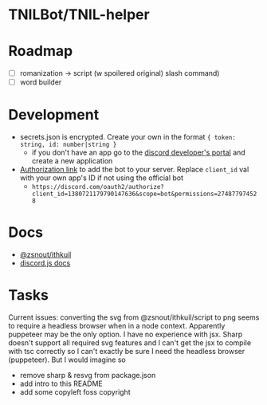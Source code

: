 # TNILBot/TNIL-helper

# Roadmap

- [ ] romanization -> script (w spoilered original) slash command)
- [ ] word builder

# Development

- secrets.json is encrypted. Create your own in the format `{ token: string, id: number|string }`
    - if you don't have an app go to the [discord developer's portal](https://discord.com/developers/applications/) and create a new application
- [Authorization link](https://discord.com/oauth2/authorize?client_id=1380721179790147636&scope=bot&permissions=274877974528) to add the bot to your server. Replace `client_id` val with your own app's ID if not using the official bot
    - `https://discord.com/oauth2/authorize?client_id=1380721179790147636&scope=bot&permissions=274877974528`

# Docs

- [@zsnout/ithkuil](https://github.com/zsakowitz/ithkuil)
- [discord.js docs](https://discord.js.org/docs/packages/discord.js/14.19.3)

# Tasks
Current issues: converting the svg from @zsnout/ithkuil/script to png seems to require a headless browser when in a node context. Apparently puppeteer may be the only option. I have no experience with jsx. Sharp doesn't support all required svg features and I can't get the jsx to compile with tsc correctly so I can't exactly be sure I need the headless browser (puppeteer). But I would imagine so
- remove sharp & resvg from package.json
- add intro to this README
- add some copyleft foss copyright
